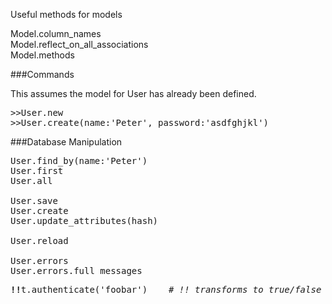 Useful methods for models

Model.column_names    
Model.reflect_on_all_associations    
Model.methods    


###Commands

This assumes the model for User has already been defined.
<pre>
>>User.new  
>>User.create(name:'Peter', password:'asdfghjkl')  
</pre>

###Database Manipulation
<pre>
User.find_by(name:'Peter')  
User.first  
User.all

User.save
User.create
User.update_attributes(hash)

User.reload

User.errors
User.errors.full_messages
</pre>

<pre>
<b>!!</b>t.authenticate('foobar')    <em># !! transforms to true/false</em>
</pre>
